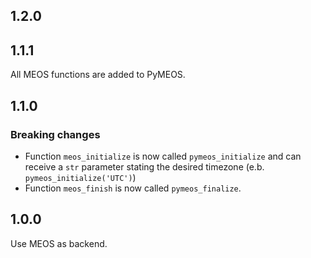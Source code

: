 ## 1.2.0



## 1.1.1

All MEOS functions are added to PyMEOS.

## 1.1.0

### Breaking changes

- Function `meos_initialize` is now called `pymeos_initialize` and can receive a `str` parameter stating the desired 
timezone (e.b. `pymeos_initialize('UTC')`)
- Function `meos_finish` is now called `pymeos_finalize`.


## 1.0.0

Use MEOS as backend.